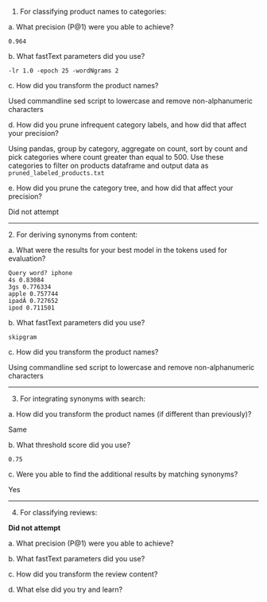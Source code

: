 
1. For classifying product names to categories:

a. What precision (P@1) were you able to achieve?

`0.964`

b. What fastText parameters did you use?

`-lr 1.0 -epoch 25 -wordNgrams 2`

c. How did you transform the product names?

Used commandline sed script to lowercase and remove non-alphanumeric characters

d. How did you prune infrequent category labels, and how did that affect your precision?

Using pandas, group by category, aggregate on count, sort by count and pick categories where count greater than equal to 500. Use these categories to filter on products dataframe and output data as `pruned_labeled_products.txt`

e. How did you prune the category tree, and how did that affect your precision?

Did not attempt

---

2. For deriving synonyms from content:

a. What were the results for your best model in the tokens used for evaluation?

```
Query word? iphone
4s 0.83084
3gs 0.776334
apple 0.757744
ipadÂ 0.727652
ipod 0.711501
```

b. What fastText parameters did you use?

`skipgram`

c. How did you transform the product names?

Using commandline sed script to lowercase and remove non-alphanumeric characters

---

3. For integrating synonyms with search:

a. How did you transform the product names (if different than previously)?

Same

b. What threshold score did you use?

`0.75`

c. Were you able to find the additional results by matching synonyms?

Yes

---

4. For classifying reviews:

**Did not attempt**

a. What precision (P@1) were you able to achieve?


b. What fastText parameters did you use?

c. How did you transform the review content?

d. What else did you try and learn?

